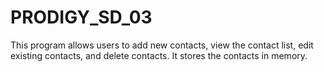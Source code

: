 # PRODIGY_SD_03
This program allows users to add new contacts, view the contact list, edit existing contacts, and delete contacts. It stores the contacts in memory. 
